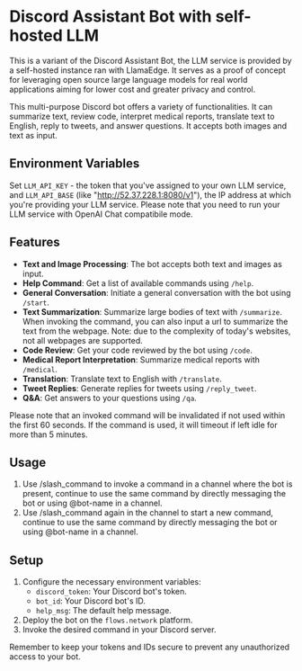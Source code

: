 # Discord Assistant Bot with self-hosted LLM

This is a variant of the Discord Assistant Bot, the LLM service is provided by a self-hosted instance ran with LlamaEdge. It serves as a proof of concept for leveraging open source large language models for real world applications aiming for lower cost and greater privacy and control.

This multi-purpose Discord bot offers a variety of functionalities. It can summarize text, review code, interpret medical reports, translate text to English, reply to tweets, and answer questions. It accepts both images and text as input.

## Environment Variables

Set `LLM_API_KEY` - the token that you've assigned to your own LLM service, and `LLM_API_BASE` (like "http://52.37.228.1:8080/v1"), the IP address at which you're providing your LLM service. Please note that you need to run your LLM service with OpenAI Chat compatibile mode.


## Features

- **Text and Image Processing**: The bot accepts both text and images as input. 
- **Help Command**: Get a list of available commands using `/help`.
- **General Conversation**: Initiate a general conversation with the bot using `/start`.
- **Text Summarization**: Summarize large bodies of text with `/summarize`. When invoking the command, you can also input a url to summarize the text from the webpage. Note: due to the complexity of today's websites, not all webpages are supported.
- **Code Review**: Get your code reviewed by the bot using `/code`.
- **Medical Report Interpretation**: Summarize medical reports with `/medical`.
- **Translation**: Translate text to English with `/translate`.
- **Tweet Replies**: Generate replies for tweets using `/reply_tweet`.
- **Q&A**: Get answers to your questions using `/qa`.

Please note that an invoked command will be invalidated if not used within the first 60 seconds. If the command is used, it will timeout if left idle for more than 5 minutes.

## Usage

1. Use /slash_command to invoke a command in a channel where the bot is present, continue to use the same command by directly messaging the bot or using @bot-name in a channel.
2. Use /slash_command again in the channel to start a new command, continue to use the same command by directly messaging the bot or using @bot-name in a channel.

## Setup

1. Configure the necessary environment variables:
   - `discord_token`: Your Discord bot's token.
   - `bot_id`: Your Discord bot's ID.
   - `help_msg`: The default help message.
2. Deploy the bot on the `flows.network` platform.
3. Invoke the desired command in your Discord server. 

Remember to keep your tokens and IDs secure to prevent any unauthorized access to your bot.